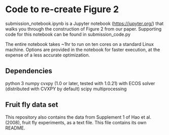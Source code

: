 # Code to re-create Figure 2

submission_notebook.ipynb is a Jupyter notebook (https://jupyter.org/) that walks you through the construction of Figure 2 from our paper.
Supporting code for this notebook can be found in submission_code.py

The entire notebook takes ~1hr to run on ten cores on a standard Linux machine. Options are provided in the notebook for faster execution, at the expense of a less accurate optimization.

## Dependencies
python 3
numpy
cvxpy (1.0 or later, tested with 1.0.21) with ECOS solver (distributed with CVXPY by default)
scipy
multiprocessing

## Fruit fly data set

This repository also contains the data from Supplement 1 of Hao et al. (2008), fruit fly experiments, as a text file. This file contains its own README.